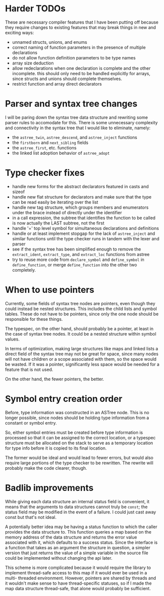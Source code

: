 # Harder TODOs
These are necessary compiler features that I have been putting off because they
require changes to existing features that may break things in new and exciting
ways:
- unnamed structs, unions, and enums
- correct naming of function parameters in the presence of multiple declarations
- do not allow function definition parameters to be type names
- array size deduction
- allow redeclarations when one declaration is complete and the other
  incomplete. this should only need to be handled explicitly for arrays, since
  structs and unions should complete themselves.
- restrict function and array direct declarators

# Parser and syntax tree changes
I will be paring down the syntax tree data structure and rewriting some parser
rules to accomodate for this. There is some unnecessary complexity and
connectivity in the syntax tree that I would like to eliminate, namely:
- the `astree_twin`, `astree_descend`, and `astree_inject` functions
- the `firstborn` and `next_sibling` fields
- the `astree_first`, etc. functions
- the linked list adoption behavior of `astree_adopt`

# Type checker fixes
- handle new forms for the abstract declarators featured in casts and sizeof
- handle new flat structure for declarators and make sure that the type can be
  read easily be iterating over the list
- handle new tag structure, which groups members and enumerators under the brace
  instead of directly under the identifier
- in a call expression, the subtree that identifies the function to be called is
  now actually the LAST subtree, not the first
- handle '=' top level symbol for simultaneous declarations and definitions
- handle or at least implement stopgap for the lack of `astree_inject` and
  similar functions until the type checker runs in tandem with the lexer and
  parser
- see if the syntax tree has been simplified enough to remove the
  `extract_ident`, `extract_type`, and `extract_loc` functions from astree
- try to reuse more code from `declare_symbol` and `define_symbol` in
  `define_function`, or merge `define_function` into the other two completely.

# When to use pointers
Currently, some fields of syntax tree nodes are pointers, even though they could
instead be nested structures. This includes the child lists and symbol tables.
These do not have to be pointers, since only the one node should be responsible
for these things.

The typespec, on the other hand, should probably be a pointer, at least in the
case of syntax tree nodes. It could be a nested structure within symbol values.

In terms of optimization, making large structures like maps and linked lists
a direct field of the syntax tree may not be great for space, since many nodes
will not have children or a scope associated with them, so the space would be
wasted. If it was a pointer, significantly less space would be needed for a
feature that is not used.

On the other hand, the fewer pointers, the better.

# Symbol entry creation order
Before, type information was constructed in an ASTree node. This is no longer
possible, since nodes should be holding type information from a constant or
symbol entry.

So, either symbol entries must be created before type information is processed
so that it can be assigned to the correct location, or a typespec structure
must be allocated on the stack to serve as a temporary location for type info
before it is copied to its final location.

The former would be ideal and would lead to fewer errors, but would also require
large portions of the type checker to be rewritten. The rewrite will probably
make the code clearer, though.

# Badlib improvements
While giving each data structure an internal status field is convenient, it
means that the arguments to data structures cannot truly be `const`; the status
field may be modified in the event of a failure. I could just cast away const
but that's not ideal.

A potentially better idea may be having a status function to which the caller
provides the data structure to. This function queries a map based on the memory
address of the data structure and returns the error value associated with it,
which defaults to a success status. Since the interface is a function that takes
as an argument the structure in question, a simpler version that just returns
the value of a simple variable in the source file could be implemented without
changing the api later.

This scheme is more complicated because it would require the library to
implement thread-safe access to this map if it would ever be used in a multi-
threaded environment. However, pointers are shared by threads and it wouldn't
make sense to have thread-specific statuses, so if I made the map data structure
thread-safe, that alone would probably be sufficient.

